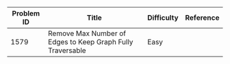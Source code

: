 | Problem ID | Title | Difficulty | Reference
| --- | --- | --- | ---
| 1579 | Remove Max Number of Edges to Keep Graph Fully Traversable | Easy | 
